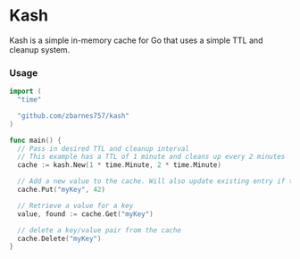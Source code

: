 # Kash

Kash is a simple in-memory cache for Go that uses a simple TTL and cleanup system.

### Usage

```go
import (
  "time"

  "github.com/zbarnes757/kash"
)

func main() {
  // Pass in desired TTL and cleanup interval
  // This example has a TTL of 1 minute and cleans up every 2 minutes
  cache := kash.New(1 * time.Minute, 2 * time.Minute)

  // Add a new value to the cache. Will also update existing entry if the key exists
  cache.Put("myKey", 42)

  // Retrieve a value for a key
  value, found := cache.Get("myKey")

  // delete a key/value pair from the cache
  cache.Delete("myKey")
}
```
